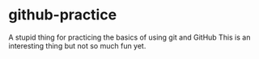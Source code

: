 # github-practice
A stupid thing for practicing the basics of using git and GitHub
This is an interesting thing but not so much fun yet.